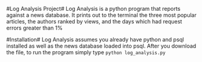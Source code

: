 #Log Analysis Project# 
Log Analysis is a python program that reports against a news database. It prints out to the terminal the three most popular articles, the authors ranked by views, and the days which had request errors greater than 1%

#Installation#
Log Analysis assumes you already have python and psql installed as well as the news database loaded into psql. After you download the file, to run the program simply type
`python log_analysis.py`
